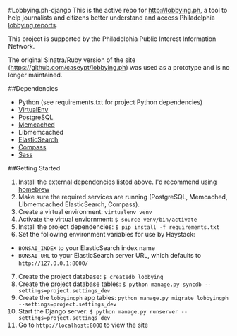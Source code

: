 #Lobbying.ph-django
This is the active repo for http://lobbying.ph, a tool to help journalists and citizens better understand and access Philadelphia [lobbying reports](http://www.phila.gov/ethicsboard/lobbying.html).

This project is supported by the Philadelphia Public Interest Information Network.

The original Sinatra/Ruby version of the site (https://github.com/caseypt/lobbying.ph) was used as a prototype and is no longer maintained.

##Dependencies

- Python (see requirements.txt for project Python dependencies)
- [VirtualEnv](http://www.virtualenv.org/en/latest/index.html)
- [PostgreSQL](http://www.postgresql.org/)
- [Memcached](http://www.memcached.org)
- Libmemcached
- [ElasticSearch](http://www.elasticsearch.org/)
- [Compass](http://compass-style.org/)
- [Sass](http://sass-lang.com/)

##Getting Started

1. Install the external dependencies listed above. I'd recommend using [homebrew](http://mxcl.github.com/homebrew/)
2. Make sure the required services are running (PostgreSQL, Memcached, Libmemcached ElasticSearch, Compass). 
3. Create a virtual environment: `virtualenv venv`
4. Activate the virtual enviornment: `$ source venv/bin/activate`
5. Install the project dependencies: `$ pip install -f requirements.txt`
6. Set the following environment variables for use by Haystack:
  - `BONSAI_INDEX` to your ElasticSearch index name
  - `BONSAI_URL` to your ElasticSearch server URL, which defaults to `http://127.0.0.1:8000/`
7. Create the project database: `$ createdb lobbying`
8. Create the project database tables: `$ python manage.py syncdb --settings=project.settings_dev`
9. Create the `lobbyingph` app tables: `python manage.py migrate lobbyingph --settings=project.settings_dev`
10. Start the Django server: `$ python manage.py runserver --settings=project.settings_dev`
11. Go to `http://localhost:8000` to view the site